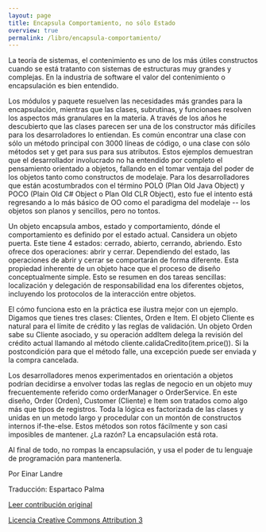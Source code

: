 ```yaml
---
layout: page
title: Encapsula Comportamiento, no sólo Estado
overview: true
permalink: /libro/encapsula-comportamiento/
---
```


La teoría de sistemas, el contenimiento es uno de los más útiles constructos cuando se está tratanto con sistemas de estructuras muy grandes y complejas. En la industria de software el valor del contenimiento o encapsulación es bien entendido.

Los módulos y paquete resuelven las necesidades más grandes para la encapsulación, mientras que las clases, subrutinas, y funcionaes resolven los aspectos más granulares en la materia. A través de los años he descubierto que las clases parecen ser una de los constructor más difíciles para los desarroladores lo entiendan. Es común encontrar una clase con sólo un método principal con 3000 líneas de código, o una clase con sólo métodos set y get para sus para sus atributos. Estos ejemplos demuestran que el desarrollador involucrado no ha entendido por completo el pensamiento orientado a objetos, fallando en el tomar ventaja del poder de los objetos tanto como constructos de modelaje. Para los desarrolladores que están acostumbrados con el término POLO (Plan Old Java Object) y POCO (Plain Old C# Object o Plan Old CLR Object), esto fue el intento está regresando a lo más básico de OO como el paradigma del modelaje -- los objetos son planos y sencillos, pero no tontos.

Un objeto encapsula ambos, estado y comportamiento, dónde el comportamiento es definido por el estado actual. Cansidera un objeto puerta. Este tiene 4 estados: cerrado, abierto, cerrando, abriendo. Esto ofrece dos operaciones: abrir y cerrar. Dependiendo del estado, las operaciones de abrir y cerrar se comportarán de forma diferente. Esta propiedad inherente de un objeto hace que el proceso de diseño conceptualmente simple. Esto se resumen en dos tareas sencillas: localización y delegación de responsabilidad ena los diferentes objetos, incluyendo los protocolos de la interacción entre objetos.

El cómo funciona esto en la práctica ese ilustra mejor con un ejemplo. Digamos que tienes tres clases: Clientes, Orden e Item. El objeto Cliente es natural para el límite de crédito y las reglas de validación. Un objeto Orden sabe su Cliente asociado, y su operación addItem delega la revisión del crédito actual llamando al método cliente.calidaCredito(item.price()). Si la postcondición para que el método falle, una excepción puede ser enviada y la compra cancelada.

Los desarrolladores menos experimentados en orientación a objetos podrían decidirse a envolver todas las reglas de negocio en un objeto muy frecuentemente referido como orderManager o OrderService. En este diseño, Order (Orden), Customer (Cliente) e Item son tratados como algo más que tipos de registros. Toda la lógica es factorizada de las clases y unidas en un metodo largo y procedular con un montón de constructos internos if-the-else. Estos métodos son rotos fácilmente y son casi imposibles de mantener. ¿La razón? La encapsulación está rota.

Al final de todo, no rompas la encapsulación, y usa el poder de tu lenguaje de programación para mantenerla.


Por Einar Landre 

Traducción: Espartaco Palma

[Leer contribución original](hhttp://programmer.97things.oreilly.com/wiki/index.php/Encapsulate_Behavior%2C_not_Just_State)

[Licencia Creative Commons Attribution 3](http://creativecommons.org/licenses/by/3.0/us/deed.es)